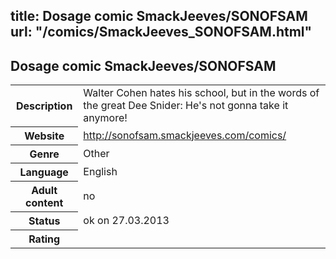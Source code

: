 title: Dosage comic SmackJeeves/SONOFSAM
url: "/comics/SmackJeeves_SONOFSAM.html"
---
Dosage comic SmackJeeves/SONOFSAM
-----------------------------------------

<table class="comicinfo">
<tr>
<th>Description</th><td>Walter Cohen hates his school, but in the words of the great Dee Snider: He's not gonna take it anymore!</td>
</tr>
<tr>
<th>Website</th><td><a href="http://sonofsam.smackjeeves.com/comics/">http://sonofsam.smackjeeves.com/comics/</a></td>
</tr>
<tr>
<th>Genre</th><td>Other</td>
</tr>
<tr>
<th>Language</th><td>English</td>
</tr>
<tr>
<th>Adult content</th><td>no</td>
</tr>
<tr>
<th>Status</th><td>ok on 27.03.2013</td>
</tr>
<tr>
<th>Rating</th><td><div class="g-plusone" data-size="standard" data-annotation="bubble"
 data-href="http://sonofsam.smackjeeves.com/comics/"></div></td>
</tr>
</table>
<script type="text/javascript">
  (function() {
    var po = document.createElement('script'); po.type = 'text/javascript'; po.async = true;
    po.src = 'https://apis.google.com/js/plusone.js';
    var s = document.getElementsByTagName('script')[0]; s.parentNode.insertBefore(po, s);
  })();
</script>
